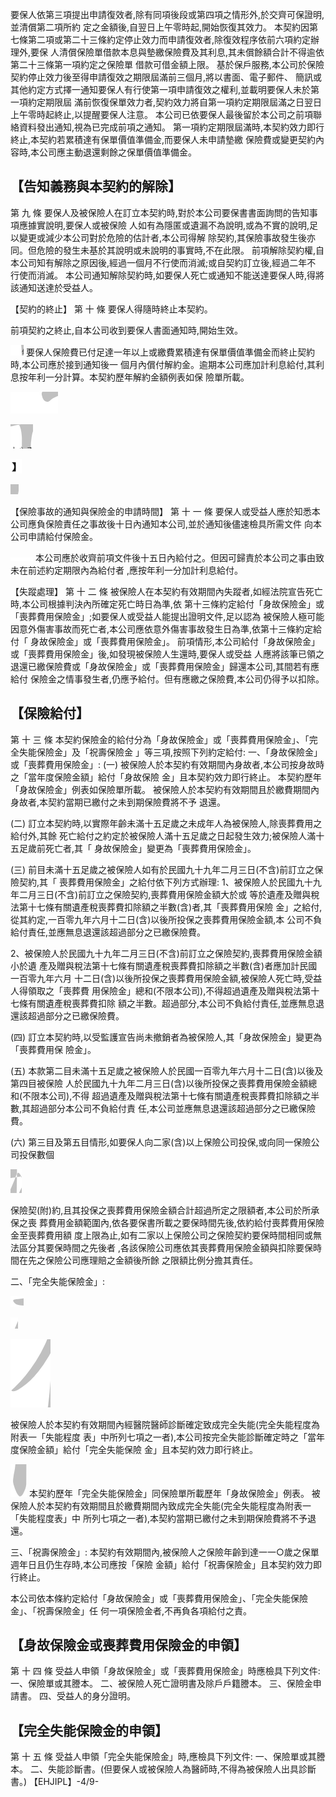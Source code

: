 要保人依第三項提出申請復效者,除有同項後段或第四項之情形外,於交齊可保證明,並清償第二項所約 定之金額後,自翌日上午零時起,開始恢復其效力。 本契約因第七條第二項或第二十三條約定停止效力而申請復效者,除復效程序依前六項約定辦理外,要保 人清償保險單借款本息與墊繳保險費及其利息,其未償餘額合計不得逾依第二十三條第一項約定之保險單 借款可借金額上限。 基於保戶服務,本公司於保險契約停止效力後至得申請復效之期限屆滿前三個月,將以書面、電子郵件、 簡訊或其他約定方式擇一通知要保人有行使第一項申請復效之權利,並載明要保人未於第一項約定期限屆 滿前恢復保單效力者,契約效力將自第一項約定期限屆滿之日翌日上午零時起終止,以提醒要保人注意。 本公司已依要保人最後留於本公司之前項聯絡資料發出通知,視為已完成前項之通知。 第一項約定期限屆滿時,本契約效力即行終止,本契約若累積達有保單價值準備金,而要保人未申請墊繳 保險費或變更契約內容時,本公司應主動退還剩餘之保單價值準備金。

## 【告知義務與本契約的解除】

第 九 條 要保人及被保險人在訂立本契約時,對於本公司要保書書面詢問的告知事項應據實說明,要保人或被保險 人如有為隱匿或遺漏不為說明,或為不實的說明,足以變更或減少本公司對於危險的估計者,本公司得解 除契約,其保險事故發生後亦同。但危險的發生未基於其說明或未說明的事實時,不在此限。 前項解除契約權,自本公司知有解除之原因後,經過一個月不行使而消滅;或自契約訂立後,經過二年不 行使而消滅。 本公司通知解除契約時,如要保人死亡或通知不能送達要保人時,得將該通知送達於受益人。

【契約的終止】
第 十 條 要保人得隨時終止本契約。

前項契約之終止,自本公司收到要保人書面通知時,開始生效。

![0_image_0.png](0_image_0.png) 要保人保險費已付足達一年以上或繳費累積達有保單價值準備金而終止契約時,本公司應於接到通知後一 個月內償付解約金。逾期本公司應加計利息給付,其利息按年利一分計算。本契約歷年解約金額例表如保 險單所載。

![0_image_1.png](0_image_1.png)

![0_image_2.png](0_image_2.png)

![0_image_3.png](0_image_3.png)

![0_image_4.png](0_image_4.png)

【保險事故的通知與保險金的申請時間】
第 十 一 條 要保人或受益人應於知悉本公司應負保險責任之事故後十日內通知本公司,並於通知後儘速檢具所需文件 向本公司申請給付保險金。

![0_image_5.png](0_image_5.png) 本公司應於收齊前項文件後十五日內給付之。但因可歸責於本公司之事由致未在前述約定期限內為給付者
,應按年利一分加計利息給付。

【失蹤處理】
第 十 二 條 被保險人在本契約有效期間內失蹤者,如經法院宣告死亡時,本公司根據判決內所確定死亡時日為準,依 第十三條約定給付「身故保險金」或「喪葬費用保險金」;如要保人或受益人能提出證明文件,足以認為 被保險人極可能因意外傷害事故而死亡者,本公司應依意外傷害事故發生日為準,依第十三條約定給付「 身故保險金」或「喪葬費用保險金」。 前項情形,本公司給付「身故保險金」或「喪葬費用保險金」後,如發現被保險人生還時,要保人或受益 人應將該筆已領之退還已繳保險費或「身故保險金」或「喪葬費用保險金」歸還本公司,其間若有應給付 保險金之情事發生者,仍應予給付。但有應繳之保險費,本公司仍得予以扣除。

## 【保險給付】

第 十 三 條 本契約保險金的給付分為「身故保險金」或「喪葬費用保險金」、「完全失能保險金」及「祝壽保險金
」等三項,按照下列約定給付: 一、「身故保險金」或「喪葬費用保險金」:
(一) 被保險人於本契約有效期間內身故者,本公司按身故時之「當年度保險金額」給付「身故保險 金」且本契約效力即行終止。 本契約歷年「身故保險金」例表如保險單所載。 被保險人於本契約有效期間且於繳費期間內身故者,本契約當期已繳付之未到期保險費將不予 退還。

(二) 訂立本契約時,以實際年齡未滿十五足歲之未成年人為被保險人,除喪葬費用之給付外,其餘 死亡給付之約定於被保險人滿十五足歲之日起發生效力;被保險人滿十五足歲前死亡者,其「 身故保險金」變更為「喪葬費用保險金」。

(三) 前目未滿十五足歲之被保險人如有於民國九十九年二月三日(不含)前訂立之保險契約,其「
喪葬費用保險金」之給付依下列方式辦理:
1、被保險人於民國九十九年二月三日(不含)前訂立之保險契約,喪葬費用保險金額大於或 等於遺產及贈與稅法第十七條有關遺產稅喪葬費扣除額之半數(含)者,其「喪葬費用保險 金」之給付,從其約定,一百零九年六月十二日(含)以後所投保之喪葬費用保險金額,本 公司不負給付責任,並應無息退還該超過部分之已繳保險費。

2、被保險人於民國九十九年二月三日(不含)前訂立之保險契約,喪葬費用保險金額小於遺 產及贈與稅法第十七條有關遺產稅喪葬費扣除額之半數(含)者應加計民國一百零九年六月 十二日(含)以後所投保之喪葬費用保險金額,被保險人死亡時,受益人得領取之「喪葬費 用保險金」總和(不限本公司),不得超過遺產及贈與稅法第十七條有關遺產稅喪葬費扣除 額之半數。超過部分,本公司不負給付責任,並應無息退還該超過部分之已繳保險費。

(四) 訂立本契約時,以受監護宣告尚未撤銷者為被保險人,其「身故保險金」變更為「喪葬費用保 險金」。

(五) 本款第二目未滿十五足歲之被保險人於民國一百零九年六月十二日(含)以後及第四目被保險 人於民國九十九年二月三日(含)以後所投保之喪葬費用保險金額總和(不限本公司),不得 超過遺產及贈與稅法第十七條有關遺產稅喪葬費扣除額之半數,其超過部分本公司不負給付責 任,本公司並應無息退還該超過部分之已繳保險費。

(六) 第三目及第五目情形,如要保人向二家(含)以上保險公司投保,或向同一保險公司投保數個

![1_image_1.png](1_image_1.png)

保險契(附)約,且其投保之喪葬費用保險金額合計超過所定之限額者,本公司於所承保之喪 葬費用金額範圍內,依各要保書所載之要保時間先後,依約給付喪葬費用保險金至喪葬費用額 度上限為止,如有二家以上保險公司之保險契約要保時間相同或無法區分其要保時間之先後者 ,各該保險公司應依其喪葬費用保險金額與扣除要保時間在先之保險公司應理賠之金額後所餘 之限額比例分擔其責任。

二、「完全失能保險金」:

![1_image_0.png](1_image_0.png)

![1_image_2.png](1_image_2.png)

![1_image_3.png](1_image_3.png)

被保險人於本契約有效期間內經醫院醫師診斷確定致成完全失能(完全失能程度為附表一「失能程度 表」中所列七項之一者),本公司按完全失能診斷確定時之「當年度保險金額」給付「完全失能保險 金」且本契約效力即行終止。

![1_image_4.png](1_image_4.png) 本契約歷年「完全失能保險金」同保險單所載歷年「身故保險金」例表。 被保險人於本契約有效期間且於繳費期間內致成完全失能(完全失能程度為附表一「失能程度表」中 所列七項之一者),本契約當期已繳付之未到期保險費將不予退還。

三、「祝壽保險金」:
本契約有效期間內,被保險人之保險年齡到達一一○歲之保單週年日且仍生存時,本公司應按「保險 金額」給付「祝壽保險金」且本契約效力即行終止。

本公司依本條約定給付「身故保險金」或「喪葬費用保險金」、「完全失能保險金」、「祝壽保險金」任 何一項保險金者,不再負各項給付之責。

## 【身故保險金或喪葬費用保險金的申領】

第 十 四 條 受益人申領「身故保險金」或「喪葬費用保險金」時應檢具下列文件:
一、保險單或其謄本。 二、被保險人死亡證明書及除戶戶籍謄本。 三、保險金申請書。 四、受益人的身分證明。

## 【完全失能保險金的申領】

第 十 五 條 受益人申領「完全失能保險金」時,應檢具下列文件:
一、保險單或其謄本。 二、失能診斷書。(但要保人或被保險人為醫師時,不得為被保險人出具診斷書。)
【EHJIPL】-4/9-